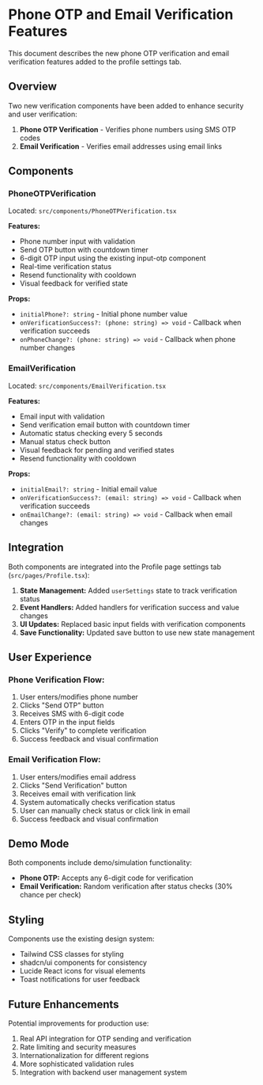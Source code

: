 # Phone OTP and Email Verification Features

This document describes the new phone OTP verification and email verification features added to the profile settings tab.

## Overview

Two new verification components have been added to enhance security and user verification:

1. **Phone OTP Verification** - Verifies phone numbers using SMS OTP codes
2. **Email Verification** - Verifies email addresses using email links

## Components

### PhoneOTPVerification

Located: `src/components/PhoneOTPVerification.tsx`

**Features:**
- Phone number input with validation
- Send OTP button with countdown timer
- 6-digit OTP input using the existing input-otp component
- Real-time verification status
- Resend functionality with cooldown
- Visual feedback for verified state

**Props:**
- `initialPhone?: string` - Initial phone number value
- `onVerificationSuccess?: (phone: string) => void` - Callback when verification succeeds
- `onPhoneChange?: (phone: string) => void` - Callback when phone number changes

### EmailVerification

Located: `src/components/EmailVerification.tsx`

**Features:**
- Email input with validation
- Send verification email button with countdown timer
- Automatic status checking every 5 seconds
- Manual status check button
- Visual feedback for pending and verified states
- Resend functionality with cooldown

**Props:**
- `initialEmail?: string` - Initial email value
- `onVerificationSuccess?: (email: string) => void` - Callback when verification succeeds
- `onEmailChange?: (email: string) => void` - Callback when email changes

## Integration

Both components are integrated into the Profile page settings tab (`src/pages/Profile.tsx`):

1. **State Management:** Added `userSettings` state to track verification status
2. **Event Handlers:** Added handlers for verification success and value changes
3. **UI Updates:** Replaced basic input fields with verification components
4. **Save Functionality:** Updated save button to use new state management

## User Experience

### Phone Verification Flow:
1. User enters/modifies phone number
2. Clicks "Send OTP" button
3. Receives SMS with 6-digit code
4. Enters OTP in the input fields
5. Clicks "Verify" to complete verification
6. Success feedback and visual confirmation

### Email Verification Flow:
1. User enters/modifies email address
2. Clicks "Send Verification" button
3. Receives email with verification link
4. System automatically checks verification status
5. User can manually check status or click link in email
6. Success feedback and visual confirmation

## Demo Mode

Both components include demo/simulation functionality:
- **Phone OTP:** Accepts any 6-digit code for verification
- **Email Verification:** Random verification after status checks (30% chance per check)

## Styling

Components use the existing design system:
- Tailwind CSS classes for styling
- shadcn/ui components for consistency
- Lucide React icons for visual elements
- Toast notifications for user feedback

## Future Enhancements

Potential improvements for production use:
1. Real API integration for OTP sending and verification
2. Rate limiting and security measures
3. Internationalization for different regions
4. More sophisticated validation rules
5. Integration with backend user management system